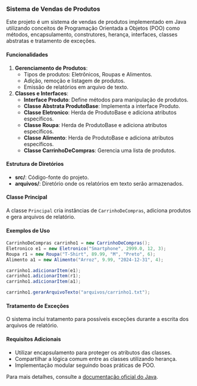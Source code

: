 ### Sistema de Vendas de Produtos

Este projeto é um sistema de vendas de produtos implementado em Java utilizando conceitos de Programação Orientada a Objetos (POO) como métodos, encapsulamento, construtores, herança, interfaces, classes abstratas e tratamento de exceções.

#### Funcionalidades

1. **Gerenciamento de Produtos**:
   * Tipos de produtos: Eletrônicos, Roupas e Alimentos.
   * Adição, remoção e listagem de produtos.
   * Emissão de relatórios em arquivo de texto.
2. **Classes e Interfaces**:
   * **Interface Produto**: Define métodos para manipulação de produtos.
   * **Classe Abstrata ProdutoBase**: Implementa a interface Produto.
   * **Classe Eletronico**: Herda de ProdutoBase e adiciona atributos específicos.
   * **Classe Roupa**: Herda de ProdutoBase e adiciona atributos específicos.
   * **Classe Alimento**: Herda de ProdutoBase e adiciona atributos específicos.
   * **Classe CarrinhoDeCompras**: Gerencia uma lista de produtos.

#### Estrutura de Diretórios

* **src/**: Código-fonte do projeto.
* **arquivos/**: Diretório onde os relatórios em texto serão armazenados.


#### Classe Principal

A classe `Principal` cria instâncias de `CarrinhoDeCompras`, adiciona produtos e gera arquivos de relatório.

#### Exemplos de Uso

```java
CarrinhoDeCompras carrinho1 = new CarrinhoDeCompras();
Eletronico e1 = new Eletronico("Smartphone", 2999.0, 12, 3);
Roupa r1 = new Roupa("T-Shirt", 89.99, "M", "Preto", 6);
Alimento a1 = new Alimento("Arroz", 9.99, "2024-12-31", 4);

carrinho1.adicionarItem(e1);
carrinho1.adicionarItem(r1);
carrinho1.adicionarItem(a1);

carrinho1.gerarArquivoTexto("arquivos/carrinho1.txt");
```

#### Tratamento de Exceções

O sistema inclui tratamento para possíveis exceções durante a escrita dos arquivos de relatório.

#### Requisitos Adicionais

* Utilizar encapsulamento para proteger os atributos das classes.
* Compartilhar a lógica comum entre as classes utilizando herança.
* Implementação modular seguindo boas práticas de POO.

Para mais detalhes, consulte a [documentação oficial do Java](https://docs.oracle.com/javase/8/docs/api/java/io/File.html).
